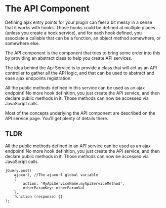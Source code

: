 # The API Component

Defining ajax entry points for your plugin can feel a bit messy in a sense that it works with hooks. Those hooks could be defined at multiple places (unless you create a hook service), and for each hook defined, you associate a callable that can be a function, an object method somewhere, or somewhere else.

The API component is the component that tries to bring some order into this by providing an abstract class to help you create API services.

The idea behind the Api Service is to provide a class that will act as an API controller to gather all the API logic, and that can be used to abstract and ease ajax endpoints registration. 

All the public methods defined in this service can be used as an ajax endpoint! No more hook definition, you just create the API service, and then declare public methods in it. Those methods can now be accessed via JavaScript calls.

Most of the concepts underlying the API component are described on the API service page. You'll get plenty of details there.

## TLDR

All the public methods defined in an API service can be used as an ajax endpoint! No more hook definition, you just create the API service, and then declare public methods in it. Those methods can now be accessed via JavaScript calls.

```
jQuery.post(
	ajaxurl, //The ajaxurl global variable
	{ 
		action: 'MyApiServiceName.myApiServiceMethod', 
		otherParamKey: otherParamVal
	}, 
	function (response) {}
);
```



